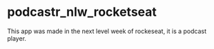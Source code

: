 # podcastr_nlw_rocketseat
This app was made in the next level week of rockeseat, it is a podcast player.
